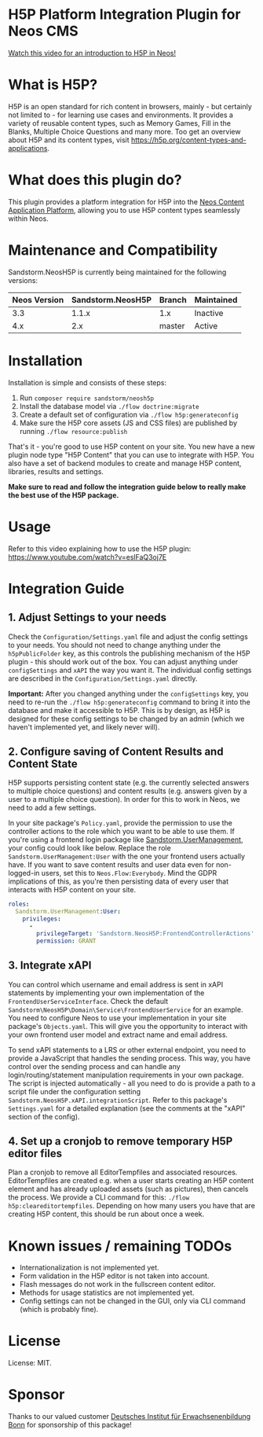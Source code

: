 # H5P Platform Integration Plugin for Neos CMS

[Watch this video for an introduction to H5P in Neos!](https://www.youtube.com/watch?v=eslFaQ3oj7E)

# What is H5P?
H5P is an open standard for rich content in browsers, mainly - but certainly not limited to - for learning use cases and
environments. It provides a variety of reusable content types, such as Memory Games, Fill in the Blanks, Multiple Choice
Questions and many more. Too get an overview about H5P and its content types, visit https://h5p.org/content-types-and-applications.

# What does this plugin do?
This plugin provides a platform integration for H5P into the [Neos Content Application Platform](https://neos.io), allowing
you to use H5P content types seamlessly within Neos.

# Maintenance and Compatibility
Sandstorm.NeosH5P is currently being maintained for the following versions:

| Neos Version  | Sandstorm.NeosH5P | Branch | Maintained |
|---------------|-------------------|--------|------------|
| 3.3           | 1.1.x             | 1.x    | Inactive   |
| 4.x           | 2.x               | master | Active     |

# Installation
Installation is simple and consists of these steps:
1. Run `composer require sandstorm/neosh5p`
2. Install the database model via `./flow doctrine:migrate`
3. Create a default set of configuration via `./flow h5p:generateconfig`
4. Make sure the H5P core assets (JS and CSS files) are published by running `./flow resource:publish`

That's it - you're good to use H5P content on your site. You new have a new plugin node type "H5P Content" that you
can use to integrate with H5P. You also have a set of backend modules to create and manage H5P content, libraries,
results and settings.

**Make sure to read and follow the integration guide below to really make the best use of the H5P package.**

# Usage
Refer to this video explaining how to use the H5P plugin: https://www.youtube.com/watch?v=eslFaQ3oj7E

# Integration Guide
## 1. Adjust Settings to your needs
Check the `Configuration/Settings.yaml` file and adjust the config settings to your needs. You should not need to change
anything under the `h5pPublicFolder` key, as this controls the publishing mechanism of the H5P plugin - this should work
out of the box. You can adjust anything under `configSettings` and `xAPI` the way you want it. The individual config
settings are described in the `Configuration/Settings.yaml` directly.

**Important:** After you changed anything under the `configSettings` key, you need to re-run the `./flow h5p:generateconfig`
command to bring it into the database and make it accessible to H5P. This is by design, as H5P is designed for these config
settings to be changed by an admin (which we haven't implemented yet, and likely never will). 

## 2. Configure saving of Content Results and Content State
H5P supports persisting content state (e.g. the currently selected answers to multiple choice questions) and content
results (e.g. answers given by a user to a multiple choice question). In order for this to work in Neos, we need to
add a few settings. 

In your site package's `Policy.yaml`, provide the permission to use the controller actions to the role which you
want to be able to use them. If you're using a frontend login package like [Sandstorm.UserManagement](https://github.com/sandstorm/UserManagement),
your config could look like below. Replace the role `Sandstorm.UserManagement:User` with the one your frontend users
actually have. If you want to save content results and user data even for non-logged-in users, set this to
`Neos.Flow:Everybody`. Mind the GDPR implications of this, as you're then persisting data of every user that
interacts with H5P content on your site. 

```YAML
roles:
  Sandstorm.UserManagement:User:
    privileges:  
      -
        privilegeTarget: 'Sandstorm.NeosH5P:FrontendControllerActions'
        permission: GRANT
```

## 3. Integrate xAPI
You can control which username and email address is sent in xAPI statements by implementing your own implementation of
the `FrontendUserServiceInterface`. Check the default `Sandstorm\NeosH5P\Domain\Service\FrontendUserService` for an
example. You need to configure Neos to use your implementation in your site package's `Objects.yaml`. This will give 
you the opportunity to interact with your own frontend user model and extract name and email address.

To send xAPI statements to a LRS or other external endpoint, you need to provide a JavaScript that handles the sending
process. This way, you have control over the sending process and can handle any login/routing/statement manipulation 
requirements in your own package. The script is injected automatically - all you need to do is provide a path to a
script file under the configuration setting `Sandstorm.NeosH5P.xAPI.integrationScript`. Refer to this package's
`Settings.yaml` for a detailed explanation (see the comments at the "xAPI" section of the config).

## 4. Set up a cronjob to remove temporary H5P editor files
Plan a cronjob to remove all EditorTempfiles and associated resources. EditorTempfiles are created e.g. when a user
starts creating an H5P content element and has already uploaded assets (such as pictures), then cancels the process.
We provide a CLI command for this: `./flow h5p:cleareditortempfiles`. Depending on how many users you have that are
creating H5P content, this should be run about once a week.

# Known issues / remaining TODOs
* Internationalization is not implemented yet.
* Form validation in the H5P editor is not taken into account.
* Flash messages do not work in the fullscreen content editor.
* Methods for usage statistics are not implemented yet.
* Config settings can not be changed in the GUI, only via CLI command (which is probably fine).

# License
License: MIT.

# Sponsor
Thanks to our valued customer [Deutsches Institut für Erwachsenenbildung Bonn](https://die-bonn.de) for sponsorship of
this package!
